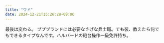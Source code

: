 ```yaml
---
title: "ワド"
date: 2024-12-21T15:26:28+09:00
---
```

最後は変わる。
プププランドには必要なさげな兵士職。でも彼、教えたら何でもできるタイプなんです。ハルバードの砲台操作一級免許持ち。
